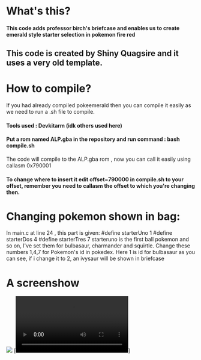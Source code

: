 # What's this?
#### This code adds professor birch's briefcase and enables us to create emerald style starter selection in pokemon fire red
## This code is created by Shiny Quagsire and it uses a very old template.
# How to compile?
If you had already compiled pokeemerald then you can compile it easily as we need to run a .sh file to compile.
#### Tools used : Devkitarm (idk others used here)
#### Put a rom named ALP.gba in the repository and run command : bash compile.sh
The code will compile to the ALP.gba rom , now you can call it easily using callasm 0x790001
#### To change where to insert it edit offset=790000 in compile.sh to your offset, remember you need to callasm the offset to which you're changing then.
# Changing pokemon shown in bag:
In main.c at line 24 , this part is given: 
#define starterUno 	1
#define starterDos 	4
#define starterTres	7
starteruno is the first ball pokemon and so on, I've set them for bulbasaur, charmander and squirtle. Change these numbers 1,4,7 for Pokemon's id in pokedex.
Here 1 is id for bulbasaur as you can see, if i change it to 2, an ivysaur will be shown in briefcase
# A screenshow
<image src="test_1723638189944.png"> </image>
[![](Screenrecorder-2024-08-14-17-09-24-235.mp4)]
